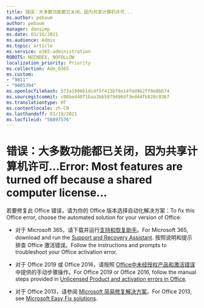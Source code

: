 ```yaml
---
title: 错误：大多数功能都已关闭，因为共享计算机许可...
ms.author: pebaum
author: pebaum
manager: dansimp
ms.date: 03/16/2021
ms.audience: Admin
ms.topic: article
ms.service: o365-administration
ROBOTS: NOINDEX, NOFOLLOW
localization_priority: Priority
ms.collection: Adm_O365
ms.custom:
- "9811"
- "9005394"
ms.openlocfilehash: 573a1906b1dc4f5f413bf0e14fdd962ff8e8bb74
ms.sourcegitcommit: c08bed4071baa3bb5879496df3ed44fb828c8367
ms.translationtype: HT
ms.contentlocale: zh-CN
ms.lasthandoff: 03/19/2021
ms.locfileid: "50897576"
---
```

# <a name="error-most-features-are-turned-off-because-a-shared-computer-license"></a><span data-ttu-id="7987b-102">错误：大多数功能都已关闭，因为共享计算机许可...</span><span class="sxs-lookup"><span data-stu-id="7987b-102">Error: Most features are turned off because a shared computer license...</span></span>

<span data-ttu-id="7987b-103">若要修复此 Office 错误，请为你的 Office 版本选择自动化解决方案：</span><span class="sxs-lookup"><span data-stu-id="7987b-103">To fix this Office error, choose the automated solution for your version of Office:</span></span>

- <span data-ttu-id="7987b-104">对于 Microsoft 365，请下载并运行[支持和恢复助手](https://aka.ms/SaRA-OfficeActivation-Chat)。</span><span class="sxs-lookup"><span data-stu-id="7987b-104">For Microsoft 365, download and run the [Support and Recovery Assistant](https://aka.ms/SaRA-OfficeActivation-Chat).</span></span> <span data-ttu-id="7987b-105">按照说明和提示排查 Office 激活错误。</span><span class="sxs-lookup"><span data-stu-id="7987b-105">Follow the instructions and prompts to troubleshoot your Office activation error.</span></span>

- <span data-ttu-id="7987b-106">对于 Office 2019 或 Office 2016，请按照 [Office中未经授权产品和激活错误](https://support.microsoft.com/office/0d23d3c0-c19c-4b2f-9845-5344fedc4380#bkmk_fixyourself)中提供的手动步骤操作。</span><span class="sxs-lookup"><span data-stu-id="7987b-106">For Office 2019 or Office 2016, follow the manual steps provided in [Unlicensed Product and activation errors in Office](https://support.microsoft.com/office/0d23d3c0-c19c-4b2f-9845-5344fedc4380#bkmk_fixyourself).</span></span>

- <span data-ttu-id="7987b-107">对于 Office 2013，请参阅 [Microsoft 简易修复解决方案](https://support.microsoft.com/topic/microsoft-easy-fix-solutions-have-been-discontinued-b0f4b5f9-3b5a-bd9e-d75d-d45e2f12e16c)。</span><span class="sxs-lookup"><span data-stu-id="7987b-107">For Office 2013, see [Microsoft Easy Fix solutions](https://support.microsoft.com/topic/microsoft-easy-fix-solutions-have-been-discontinued-b0f4b5f9-3b5a-bd9e-d75d-d45e2f12e16c).</span></span>